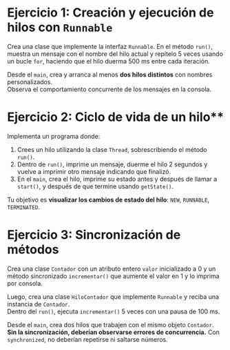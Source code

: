 # Ejercicio 1: Creación y ejecución de hilos con `Runnable`
 
Crea una clase que implemente la interfaz `Runnable`. En el método `run()`, muestra un mensaje con el nombre del hilo actual y repítelo 5 veces usando un bucle `for`, haciendo que el hilo duerma 500 ms entre cada iteración.

Desde el `main`, crea y arranca al menos **dos hilos distintos** con nombres personalizados.  
Observa el comportamiento concurrente de los mensajes en la consola.

# Ejercicio 2: Ciclo de vida de un hilo**

Implementa un programa donde:

1. Crees un hilo utilizando la clase `Thread`, sobrescribiendo el método `run()`.
2. Dentro de `run()`, imprime un mensaje, duerme el hilo 2 segundos y vuelve a imprimir otro mensaje indicando que finalizó.
3. En el `main`, crea el hilo, imprime su estado antes y después de llamar a `start()`, y después de que termine usando `getState()`.

Tu objetivo es **visualizar los cambios de estado del hilo**: `NEW`, `RUNNABLE`, `TERMINATED`.

# Ejercicio 3: Sincronización de métodos
  
Crea una clase `Contador` con un atributo entero `valor` inicializado a 0 y un método sincronizado `incrementar()` que aumente el valor en 1 y lo imprima por consola.

Luego, crea una clase `HiloContador` que implemente `Runnable` y reciba una instancia de `Contador`.  
Dentro del `run()`, ejecuta `incrementar()` 5 veces con una pausa de 100 ms.

Desde el `main`, crea dos hilos que trabajen con el mismo objeto `Contador`.  
**Sin la sincronización, deberían observarse errores de concurrencia.** Con `synchronized`, no deberían repetirse ni saltarse números.

